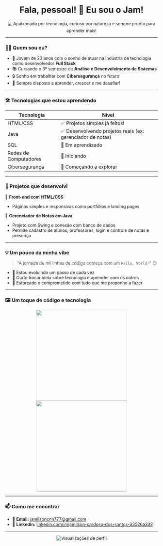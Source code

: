 <h1 align="center">Fala, pessoal! 👋 Eu sou o Jam!</h1>

<p align="center">
  💻 Apaixonado por tecnologia, curioso por natureza e sempre pronto para aprender mais!
</p>

---

### 👨‍💻 Quem sou eu?

- 🧒 Jovem de 23 anos com o sonho de atuar na indústria de tecnologia como desenvolvedor **Full Stack**  
- 📚 Cursando o 3º semestre de **Análise e Desenvolvimento de Sistemas**  
- 🔒 Sonho em trabalhar com **Cibersegurança** no futuro  
- 🧠 Sempre disposto a aprender, crescer e me desafiar!

---

### 🛠️ Tecnologias que estou aprendendo

| Tecnologia | Nível |
|------------|-------|
| HTML/CSS   | ✅ Projetos simples já feitos! |
| Java       | ✅ Desenvolvendo projetos reais (ex: gerenciador de notas) |
| SQL        | 🧪 Em aprendizado |
| Redes de Computadores | 🚀 Iniciando |
| Cibersegurança | 🔐 Começando a explorar |

---

### 💼 Projetos que desenvolvi

📌 **Front-end com HTML/CSS**  
- Páginas simples e responsivas como portfólios e landing pages

📌 **Gerenciador de Notas em Java**  
- Projeto com Swing e conexão com banco de dados  
- Permite cadastro de alunos, professores, login e controle de notas e presença

---

### 💡 Um pouco da minha vibe

> "A jornada de mil linhas de código começa com um `Hello, World!`" 😉

- 🌱 Estou evoluindo um passo de cada vez
- 💬 Curto trocar ideia sobre tecnologia e aprender com os outros
- 💪 Esforçado e comprometido com tudo que me proponho a fazer

---

### 🖼️ Um toque de código e tecnologia

<p align="center">
  <img src="https://cdn.dribbble.com/users/1162077/screenshots/3848914/programmer.gif" width="300" />
  <img src="https://media.giphy.com/media/qgQUggAC3Pfv687qPC/giphy.gif" width="300" />
</p>

---

### 📫 Como me encontrar

- 📧 **Email:** jamilsoncnn777@gmail.com  
- 💼 **LinkedIn:** [linkedin.com/in/jamilson-cardoso-dos-santos-33526a332](https://www.linkedin.com/in/jamilson-cardoso-dos-santos-33526a332/)

---

<p align="center">
  <img src="https://komarev.com/ghpvc/?username=jamilsoncardoso&style=flat-square&color=blue" alt="Visualizações de perfil"/>
</p>
